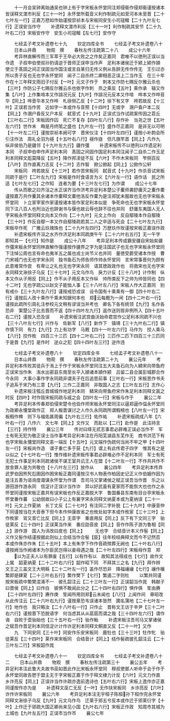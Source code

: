 <!-- { "loadSidebar": true } -->
　　十一月会吴钟离始通吴也钟上有于字宋板永怀堂同注郑侵衞作侵郑衞谨按诸本皆误释文澨市利反【三十一叶】永怀堂所载音义利作制疏元如至河本未至晋【二十七叶左一行】正嘉万厯如作始谨按崇祯本与宋板同安生小司冦鳣【二十九叶左七行】正误安当作守
　　补遗释文澨市利反【三十一叶】利作制疏其安节【二十九叶右二行】宋板安作守　安生小司冦鳣【左七行】安作守

　　七经孟子考文补遗卷七十九
　　钦定四库全书
　　七经孟子考文补遗卷八十
　　日本山井鼎
　　物观　撰
　　春秋左传注疏第二十八
　　成公十六年
　　考异林直解传而三军萃于王卒必大败之之作矣正嘉同　君唯不以徳刑正误以当作遗　子叔申伯使叔孙豹请逆于晋师正误申当作声　足利本诸侯迁于颍上颍作頴　使立于髙固之间正误固当作国注或言自某归无传义例从告辞无传作传无　王引过亦所以责子反也无也字永怀堂同　闻子二自杀终二卿相恶正误上二当作玉　在三十年作在十三年释文雨旧子付反【一叶】元文子作于　刺本又作防七赐反尔雅云杀也【三叶】作防公子七赐反尔雅云杀也依字作刺　烝之乘反【五叶】乘作承　辑又作集【八叶】上作集喧本又作諠况元反【九叶】作諠况元反本又作喧　哗本又作哗音华【同上】哗音华本又作哗　札徐侧乙反【十二叶】徐下有又字　袴若故反【十三叶】正误若当作苦　近如字一本或作与音预【十四叶】无或字　溷户昏户本二反【同上】作溷户昏反又户本反　弑音式【十九叶】正误式当作试疏案传因之苕丘【三叶右二行】宋板因作囚　死亡不复存【四叶左八行】存作补　当尧之世【五叶左六行】世作末　晦是月终隂之盛也【九叶左一行】盛作尽正嘉同　是非无以可明【十一叶左二行】谨按崇祯本阙可字　晋宋仪注【十四叶左四行】谨按小补韵会所引注作法　周礼全羽为襚【十五叶右八行】襚作旞　但凡旗竿首【同上】凡作九　纵非侯伯乃是疆邻【十九叶左九行】疆作彊
　　补遗宋板传不以徳刑以作遗足利本同　子叔申伯申作声足利本同　髙固之间固作国足利本同注闻子二自杀二作玉足利本同释文厖莫降反【五叶】降作邦渎徒不反【六叶】不作木宋板同　笮侧百反【八叶】百作直离力志反【十二叶】志作智　掀公掀起【同上】公掀作公轩
　　宋板同　袴若故反【十三叶】若作苦宋板同　弑音式【十九叶】作杀音试宋板同疏于是行【二叶左九行】宋板是作时食语言为义【六叶左一行】语作话　民之所适【七叶左七行】之作知　连者为要【十三叶左七行】为作谓
　　成公十七年
　　传从而歌之曰齐洹之水正误齐当作济考异足利本楚公子櫜师袭舒庸灭之櫜作橐谨按嘉万共作櫜其余诸本作橐释文橐他洛反作橐为是注郑犹未服故也无也字宋板永怀堂同　卜立冡宰冡作家谨按诸本皆作冡足利本似是　争死命也无也字宋板永怀堂同下注八百人也刑治近也辞谢书与偃也故云辱也辞不往也并同　舒庸东夷国人无人字宋板永怀堂同释文向本又作向【二十九叶】元文上作向　反自鄢陵本作自鄢陵【三十叶】作反自鄢一本又作自鄢陵疏若其二人之卒适与死会【二十七叶左九行】宋板卒作死　广雅云玖瑰珠也【二十九叶左四行】万歴玖作玫谨按宋板正嘉误作政
　　补遗宋板传齐洹之水齐作济足利本同疏庚午午【二十六叶右五行】无一午字　即知其一【七行】知作是
　　成公十八年
　　考异足利本传成霸安疆自宋始矣疆作彊宋板永怀堂同林直解作强谨按作疆界之字为是注国武子也无也字宋板永怀堂同下注悼公周也言有命也夷羊五之属也戎士尚节义也并同　量徳受爵受诸本作授　曹门宋城门也无也字宋永同　独书鱼石为师告师作帅永怀堂同　言宋常事晋何为顾有此患难常作尝　有卑让之礼也无也字宋永同　语其徳政政作也　将救宋也无也字宋永同释文湫徐子乌反【三十七叶】元文乌作鸟　戾力计反【三十八叶】计作制　纵本又作从子用反【同上】作不从子用反本又作纵　帅所类反下之帅为帅皆同也【四十二叶】无也字疏公以赵文子能恤人事【三十八叶左八行】宋板人作大正嘉同　别有戒仆【三十九叶左八行】谨按戒恐戎误　设令国有十乘乘有一御【四十叶右二行】谨按后人改十乘作千乘未知据何本也　郑云每厩为一闲【四十二叶右一行】谨按此疏所引周礼注参校元文稍有谬误当并考也　卿名下各有统领【九行】名作各恐非　案楚公子比去晋而不返【四十四叶左九行】返作送则皆非例所入【四十五叶右二行】谨按入恐及误
　　补遗宋板注武宫曲沃始命君宫作公足利本同疏不兴也【三十八叶左七行】兴作与　佐新军【八行】新作下　镇靖【三十九叶右二行】镇作慎下同　有力【九行】力上有功字　马厩【四十一叶左六行】马作为　挍人乘马【八行】挍作枚　四百三十三匹【四十二叶右二行】三匹作二匹下四百三十三匹同　于是晋【九行】是作时　逆众之犯【四十四叶左三行】逆作违

　　七经孟子考文补遗卷八十
　　钦定四库全书
　　七经孟子考文补遗卷八十一
　　日本山井鼎
　　物观　撰
　　春秋左传注疏第二十九
　　襄公元年
　　考异足利本传败其徒兵于洧上于作于宋板永怀堂同注五大夫鱼石向为人鳞宋向带鱼府正误宋当作朱　洧水出密县东南至长平入頴诸本頴作颍　吕留二县合属彭城郡合作今永同　大事小事作字永同疏非谓夫子在后追思前事【三叶右一行】宋板思作书夫子追系于宋乃有三意【九行】三作二正嘉同　非取国人之志【三叶左五行】志作心
　　补遗宋板注瓠丘晋城城作地足利本同　鳞宋向带鱼府宋作朱足利本同释文寘之时反【四叶】时作豉宋板同疏与戚之会【四叶左一行】宋板与作于
　　襄公二年
　　考异足利本传春郑伯侵宋楚令也伯作师宋板永怀堂同注以逼郑逼作偪永怀堂同　为政卿永懐堂政作正　郑人叛晋谋讨之人作久永同疏所谓椵棺也【八叶左一行】宋板椵作椑　则下与福佑甚周徧【九叶右三行】佑作祐
　　补遗宋板疏成八年【六叶右一行】八作六　文七年【同上】文作又　而赴以【二行】赴作是　此注持言【三行】持作特
　　襄公三年
　　传对曰绛无贰志事君必辟难正误必当作不　军士有死无犯为敬正误士当作事考异足利本注在丹阳芜湖县东芜作无　商书洪范下有也字宋板永懐堂同释文恚一端反【十五叶】元文端作伪疏何当尚不牢之甲【十四叶左一行】宋板尚作造　谓子重亡多于获【九行】谓上有此传君子四字　惟其有之是以似之【十七叶右一行】惟作维补遗宋板传事君必辟难必作不足利本同　军士有死无犯士作事足利本同疏诸侯不谋王室共讥王人在盟【十二叶左一行】不作共共作不　放舎罪人是为共敬也【十八叶左三行】放作从
　　襄公四年
　　考异足利本传弃武罗伯因熊髠尨圉因作困宋板正嘉同谨按汉书人物表作柏因史记正义作伯姻作因为是注五善为谘询度诹谋永怀堂为作谓　吾司马又掌诸侯之赋正误吾当作晋　乐之以游田游作游永同　信浞计正误计当作诈　羿以好武虽有夏家而不能恢大也也作之永怀堂同谨按宋板正嘉共有误宋板也作反正嘉脱大字　鲁国番县东南有目台亭宋板永怀堂番作蕃　公幼弱故曰小子公上有襄字宋永同释文纳夏本或为夏纳误【二十一叶】元文上作夏纳　长丁丈反【二十七叶】有注同二字补脱【二十九叶】中康音仲下同谨按当在大音泰下但今本作仲康故省之也攸处如字本或作攸家【三十三叶】上作攸家　冐又音亡比反【同上】无音字　重直用反【同上】反下有下文同三字　骀徒莱反【三十四叶】正误莱当作来　番应劭音皮【同上】音作作陈子游为鲁相【同上】游作游　国人为讳改曰皮也【同上】
　　无也字　合结音计本义作髻【同上】义作又髻作结谨按据此则似上合结当作合髻【臣】往年校经典释文而今不记然否　本或作侏亦作朱【三十五叶】本上有朱字下作作音疏殡葬无阙也【二十叶右八行】谨按阙当作阙诸本为尔臣民岂得以妾母遇之哉【二十叶左四行】宋板母作意　郑
　　以为正夫人以有罪废【五行】以有作有以　故知其法得成也【七行】故作文上属　韶夏纳夏【二十二叶右六行】韶作昭下同　不拜其三之名【九行】拜作辨　文王之三盖文王大明緜【二十二叶左一行】盖作尽恐非　降福禳禳【七行】禳作穰繁即是肆夏【二十三叶右五行】繁作樊下【七行】繁遏二字则杜
　　以繁并同谨按宋板疏中繁樊混淆不一　彼孔韶注云【二十三叶左一行】正误韶当作晁　韩献子曰晋侯【同上】曰作白　彼惧不敢闻此分之【二十四叶右四行】惧作俱　笙由赓【二十四叶左四行】赓作庚　笙闻所用则郑云未闻也【八行】上闻作间　章昭改从此传注云【二十六叶右九行】谨按章恐韦误诸本皆然　圃名蒲地【二十七叶左一行】地作也　我只略汝【二十八叶右一行】只作止　晋称文王访于辛尹【三十二叶右六行】谨按晋下恐脱语字　何当虑其从从扈扈而谓之哉【三十四叶左六行】谓作诲　自败于壶骀始也【三十五叶右一行】骀作鲐
　　补遗宋板注吾司马又掌诸侯之赋吾作晋足利本同信浞计计作诈足利本同释文鲖直又反【二十一叶】又作
　　九　下同安同【三十叶】同安作乐安宋板同　鹿牡也【三十三叶】牡作牝　骀徒莱反【三十四叶】莱作来宋板同　合结音计【同上】结作髻疏彼孔韶注云【二十三叶左二行】宋板韶作晁

　　七经孟子考文补遗卷八十一
　　钦定四库全书
　　七经孟子考文补遗卷八十二
　　日本山井鼎
　　物观　撰
　　春秋左传注疏第三十
　　襄公五年
　　考异足利本注此鲁大夫故书巫如晋此作比宋板永怀堂同　穆叔使鄫人听命于会于作于永怀堂同故告愬于盟主无于字宋板正嘉于作于释文棣力计反【六叶】元文力作直　乡诈亮反【同上】正误诈当作许疏亦逸前逸诗也【五叶右六行】宋板上逸作亦正嘉同谨按作亦为是
　　补遗释文巫亡无反【一叶】无作扶宋板同　乡诈亮反【六叶】诈作许宋板同
　　襄公六年
　　考异足利本注无宇桓子陈桓孙下桓作完永怀堂同释文湫徐子乌反【九叶】元文乌作鸟　迁莱于郳五兮反本或作迁于郳莱衍字【十叶】上作迁于郳疏大国正卿尚来见小国【九叶右六行】宋板正作政　知周市其城为土城也【九叶左五行】正误市当作帀
　　襄公七年
